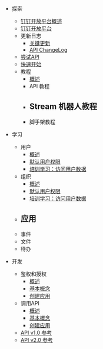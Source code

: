 <!-- docs/_sidebar.md -->

- 探索

  - [钉钉开放平台概述](explore/dingtalk-open-overview.md)
  - [钉钉开放平台](explore/dingtalk-open-service.md)
  - 更新日志
    - [关键更新](explore/changelog/highlights.md)
    - [API ChangeLog](explore/changelog/api.md)
  - [尝试API](explore/tryapi)
  - [快速开始](explore/quick-start)
  - 教程
    - [概述](explore/tutorials/overview.md)
    - API 教程
    - Stream 机器人教程
      - 
    - 脚手架教程

- 学习

  - 用户
    - [概述](learn/users/overview.md)
    - [默认用户权限](learn/users/overview.md)
    - [培训学习：访问用户数据](learn/users/overview.md)
  - 组织
    - [概述](learn/users/overview.md)
    - [默认用户权限](learn/users/overview.md)
    - [培训学习：访问用户数据](learn/users/overview.md)
  - 应用
    - 
  - 事件
  - 文件
  - 待办

- 开发

  - 鉴权和授权
    - [概述](develop/auth/overview.md)
    - [基本概念](develop/auth/overview.md)
    - [创建应用](develop/auth/overview.md)
  - 调用API
    - [概述](develop/auth/overview.md)
    - [基本概念](develop/auth/overview.md)
    - [创建应用](develop/auth/overview.md)
  - [API v1.0 参考](develop/api/1.0/reference.md)
  - [API v2.0 参考](develop/api/2.0/reference.md)